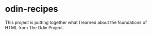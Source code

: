 # odin-recipes

This project is putting together what I learned about the foundations of HTML from The Odin Project.